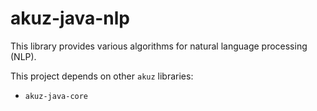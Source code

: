 akuz-java-nlp
=============

This library provides various algorithms for natural language processing (NLP).

This project depends on other `akuz` libraries:

  * `akuz-java-core`
